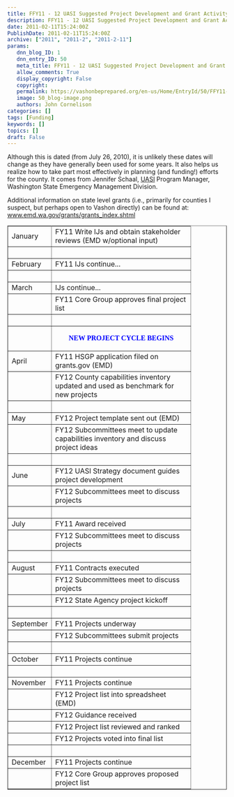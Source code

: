 ```yaml
---
title: FFY11 - 12 UASI Suggested Project Development and Grant Activity
description: FFY11 - 12 UASI Suggested Project Development and Grant Activity
date: 2011-02-11T15:24:00Z
PublishDate: 2011-02-11T15:24:00Z
archive: ["2011", "2011-2", "2011-2-11"]
params:
   dnn_blog_ID: 1
   dnn_entry_ID: 50
   meta_title: FFY11 - 12 UASI Suggested Project Development and Grant Activity
   allow_comments: True
   display_copyright: False
   copyright: 
   permalink: https://vashonbeprepared.org/en-us/Home/EntryId/50/FFY11-12-UASI-Suggested-Project-Development-and-Grant-Activity
   image: 50_blog-image.png
   authors: John Cornelison
categories: []
tags: [Funding]
keywords: []
topics: []
draft: False
---
```


<p>Although this is dated (from July 26, 2010), it is unlikely these dates will change as they have generally been used for some years. It also helps us realize how to take part most effectively in planning (and funding!) efforts for the county. It comes from Jennifer Schaal, <a target="_blank" href="www.fema.gov/government/grant/uasi">UASI</a> Program Manager, Washington State Emergency Management Division.</p>
<p>Additional information on state level grants (i.e., primarily for counties I suspect, but perhaps open to Vashon directly) can be found at: <a title="http://www.emd.wa.gov/grants/grants_index.shtml" href="http://www.emd.wa.gov/grants/grants_index.shtml">www.emd.wa.gov/grants/grants_index.shtml</a></p>
<table border="1" cellspacing="0" cellpadding="0">
    <tbody>
        <tr width="385">
        </tr>
        <tr>
            <td>January</td>
            <td width="303">FY11 Write IJs and obtain stakeholder reviews (EMD w/optional input)</td>
        </tr>
        <tr>
            <td>&#160;</td>
            <td width="303">&#160;</td>
        </tr>
        <tr>
            <td>February</td>
            <td width="303">FY11 IJs continue...</td>
        </tr>
        <tr>
            <td>&#160;</td>
            <td width="303">&#160;</td>
        </tr>
        <tr>
            <td>March</td>
            <td width="303">IJs continue...</td>
        </tr>
        <tr>
            <td>&#160;</td>
            <td width="303">FY11 Core Group approves final project list</td>
        </tr>
        <tr>
            <td>&#160;</td>
            <td width="303">&#160;</td>
        </tr>
        <tr>
            <td>&#160;</td>
            <td width="303">
            <p align="center"><strong><font color="#0000ff" face="Verdana">NEW PROJECT CYCLE BEGINS</font></strong></p>
            </td>
        </tr>
        <tr>
            <td>April</td>
            <td width="303">FY11 HSGP application filed on grants.gov (EMD)</td>
        </tr>
        <tr>
            <td>&#160;</td>
            <td width="303">FY12 County capabilities inventory updated and used as benchmark for new projects</td>
        </tr>
        <tr>
            <td>&#160;</td>
            <td width="303">&#160;</td>
        </tr>
        <tr>
            <td>May</td>
            <td width="303">FY12 Project template sent out (EMD)</td>
        </tr>
        <tr>
            <td>&#160;</td>
            <td width="303">FY12 Subcommittees meet to update capabilities inventory and discuss project ideas</td>
        </tr>
        <tr>
            <td>&#160;</td>
            <td width="303">&#160;</td>
        </tr>
        <tr>
            <td>June</td>
            <td width="303">FY12 UASI Strategy document guides project development</td>
        </tr>
        <tr>
            <td>&#160;</td>
            <td width="303">FY12 Subcommittees meet to discuss projects</td>
        </tr>
        <tr>
            <td>&#160;</td>
            <td width="303">&#160;</td>
        </tr>
        <tr>
            <td>July</td>
            <td width="303">FY11 Award received</td>
        </tr>
        <tr>
            <td>&#160;</td>
            <td width="303">FY12 Subcommittees meet to discuss projects</td>
        </tr>
        <tr>
            <td>&#160;</td>
            <td width="303">&#160;</td>
        </tr>
        <tr>
            <td>August</td>
            <td width="303">FY11 Contracts executed</td>
        </tr>
        <tr>
            <td>&#160;</td>
            <td width="303">FY12 Subcommittees meet to discuss projects</td>
        </tr>
        <tr>
            <td>&#160;</td>
            <td width="303">FY12 State Agency project kickoff</td>
        </tr>
        <tr>
            <td>&#160;</td>
            <td width="303">&#160;</td>
        </tr>
        <tr>
            <td>September</td>
            <td width="303">FY11 Projects underway</td>
        </tr>
        <tr>
            <td>&#160;</td>
            <td width="303">FY12 Subcommittees submit projects</td>
        </tr>
        <tr>
            <td>&#160;</td>
            <td width="303">&#160;</td>
        </tr>
        <tr>
            <td>October</td>
            <td width="303">FY11 Projects continue</td>
        </tr>
        <tr>
            <td>&#160;</td>
            <td width="303">&#160;</td>
        </tr>
        <tr>
            <td>November</td>
            <td width="303">FY11 Projects continue</td>
        </tr>
        <tr>
            <td>&#160;</td>
            <td width="303">FY12 Project list into spreadsheet (EMD)</td>
        </tr>
        <tr>
            <td>&#160;</td>
            <td width="303">FY12 Guidance received</td>
        </tr>
        <tr>
            <td>&#160;</td>
            <td width="303">FY12 Project list reviewed and ranked</td>
        </tr>
        <tr>
            <td>&#160;</td>
            <td width="303">FY12 Projects voted into final list</td>
        </tr>
        <tr>
            <td>&#160;</td>
            <td width="303">&#160;</td>
        </tr>
        <tr>
            <td>December</td>
            <td width="303">FY11 Projects continue</td>
        </tr>
        <tr>
            <td>&#160;</td>
            <td width="303">FY12 Core Group approves proposed project list</td>
        </tr>
    </tbody>
</table>
